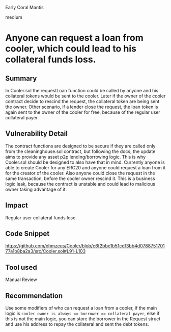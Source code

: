 Early Coral Mantis

medium

# Anyone can request a loan from cooler, which could lead to his collateral funds loss.
## Summary
In Cooler.sol the requestLoan function could be called by anyone and his collateral tokens would be sent to the cooler. Later if the owner of the cooler contract decide to rescind the request, the collateral token are being sent the owner. Other scenario, if a lender close the request, the loan token is again sent to the owner of the cooler for free, because of the regular user collateral payer.
## Vulnerability Detail
The contract functions are designed to be secure if they are called only from the cleaninghouse.sol contract, but following the docs, the update aims to provide any asset p2p lending/borrowing logic. This is why Cooler.sol should be designed to also have that in mind. Currently anyone is able to create Cooler for any ERC20 and anyone could request a loan from it for the creator of the cooler. Also anyone could close the request in the same transaction, before the cooler owner rescind it. This is a business logic leak, because the contract is unstable and could lead to malicious owner taking advantage of it.

## Impact
Regular user collateral funds lose.

## Code Snippet
https://github.com/ohmzeus/Cooler/blob/c6f2bbe1b51cdf3bb4d078875170177a1b8ba2a3/src/Cooler.sol#L91-L103
## Tool used

Manual Review

## Recommendation
Use some modifiers of who can request a loan from a cooler, if the main logic is `cooler owner is always == borrower == collateral payer`, else if this is not the main logic, you can store the borrower in the Request struct and use his address to repay the collateral and sent the debt tokens.
